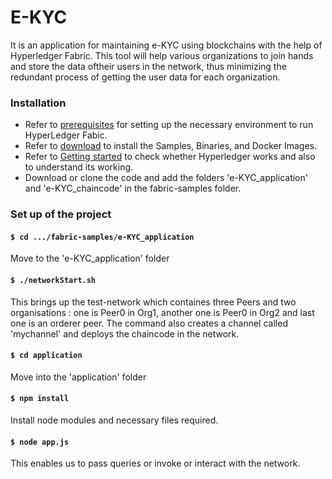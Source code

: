 # E-KYC
It is an application for maintaining e-KYC using blockchains with the help of Hyperledger Fabric.
This tool will help various organizations to join hands and store the data oftheir users in the network, thus minimizing the redundant process of getting
the user data for each organization.

### Installation

- Refer to [prerequisites](https://hyperledger-fabric.readthedocs.io/en/release-2.2/prereqs.html) for setting up the necessary environment to run HyperLedger Fabic.
- Refer to [download](https://hyperledger-fabric.readthedocs.io/en/release-2.2/install.html) to install the Samples, Binaries, and Docker Images.
- Refer to [Getting started]() to check whether Hyperledger works and also to understand its working.
- Download or clone the code and add the folders 'e-KYC_application' and 'e-KYC_chaincode' in the fabric-samples folder. 

### Set up of the project

#### `$ cd .../fabric-samples/e-KYC_application`
Move to the 'e-KYC_application' folder

#### `$ ./networkStart.sh`
This brings up the test-network which containes three Peers and two organisations : one is Peer0 in Org1, another one is Peer0 in Org2 and last one is an orderer peer. The command also creates a channel called 'mychannel' and deploys the chaincode in the network. 

#### `$ cd application`
Move into the 'application' folder

#### `$ npm install`
Install node modules and necessary files required. 

#### `$ node app.js`
This enables us to pass queries or invoke or interact with the network.
